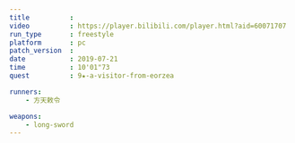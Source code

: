 ```yaml
---
title          :
video          : https://player.bilibili.com/player.html?aid=60071707
run_type       : freestyle
platform       : pc
patch_version  :
date           : 2019-07-21
time           : 10'01"73
quest          : 9★-a-visitor-from-eorzea

runners:
    - 方天敕令

weapons:
    - long-sword
---
```

